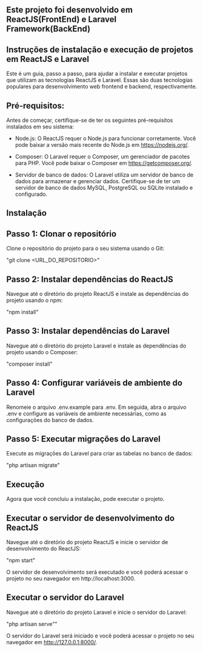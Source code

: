 ## Este projeto foi desenvolvido em ReactJS(FrontEnd) e Laravel Framework(BackEnd)

## Instruções de instalação e execução de projetos em ReactJS e Laravel

Este é um guia, passo a passo, para ajudar a instalar e executar projetos que utilizam as tecnologias ReactJS e Laravel. Essas são duas tecnologias populares para desenvolvimento web frontend e backend, respectivamente.

## Pré-requisitos:

Antes de começar, certifique-se de ter os seguintes pré-requisitos instalados em seu sistema:

- Node.js: O ReactJS requer o Node.js para funcionar corretamente. Você pode baixar a versão mais recente do Node.js em https://nodejs.org/.

- Composer: O Laravel requer o Composer, um gerenciador de pacotes para PHP. Você pode baixar o Composer em https://getcomposer.org/.

- Servidor de banco de dados: O Laravel utiliza um servidor de banco de dados para armazenar e gerenciar dados. Certifique-se de ter um servidor de banco de dados MySQL, PostgreSQL ou SQLite instalado e configurado.

## Instalação

## Passo 1: Clonar o repositório

Clone o repositório do projeto para o seu sistema usando o Git:

"git clone <URL_DO_REPOSITORIO>"

## Passo 2: Instalar dependências do ReactJS

Navegue até o diretório do projeto ReactJS e instale as dependências do projeto usando o npm:

"npm install"

## Passo 3: Instalar dependências do Laravel

Navegue até o diretório do projeto Laravel e instale as dependências do projeto usando o Composer:

"composer install"

## Passo 4: Configurar variáveis de ambiente do Laravel

Renomeie o arquivo .env.example para .env. Em seguida, abra o arquivo .env e configure as variáveis de ambiente necessárias, como as configurações do banco de dados.

## Passo 5: Executar migrações do Laravel

Execute as migrações do Laravel para criar as tabelas no banco de dados:

"php artisan migrate"

## Execução

Agora que você concluiu a instalação, pode executar o projeto.

## Executar o servidor de desenvolvimento do ReactJS

Navegue até o diretório do projeto ReactJS e inicie o servidor de desenvolvimento do ReactJS:

"npm start"

O servidor de desenvolvimento será executado e você poderá acessar o projeto no seu navegador em http://localhost:3000.

## Executar o servidor do Laravel

Navegue até o diretório do projeto Laravel e inicie o servidor do Laravel:

"php artisan serve""

O servidor do Laravel será iniciado e você poderá acessar o projeto no seu navegador em http://127.0.0.1:8000/.

